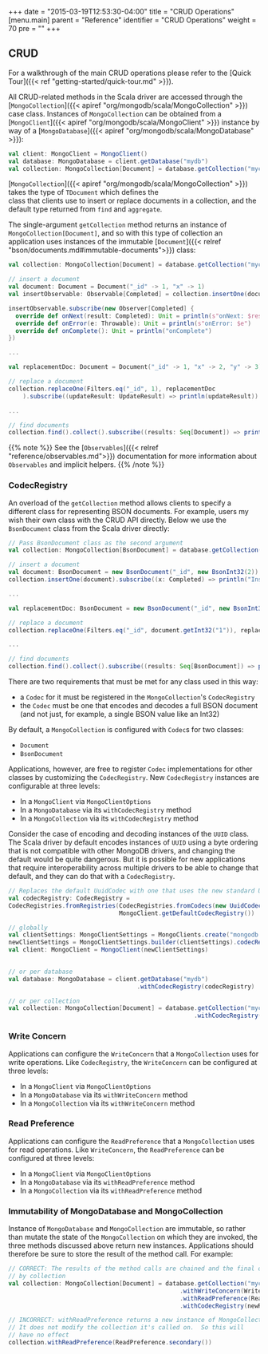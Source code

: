 +++
date = "2015-03-19T12:53:30-04:00"
title = "CRUD Operations"
[menu.main]
    parent = "Reference"
    identifier = "CRUD Operations"
    weight = 70
    pre = "<i class='fa'></i>"
+++


## CRUD

For a walkthrough of the main CRUD operations please refer to the [Quick Tour]({{< ref "getting-started/quick-tour.md" >}}).

All CRUD-related methods in the Scala driver are accessed through the 
[`MongoCollection`]({{< apiref "org/mongodb/scala/MongoCollection" >}}) case class.  Instances of 
`MongoCollection` can be obtained from a [`MongoClient`]({{< apiref "org/mongodb/scala/MongoClient" >}}) instance by way of a
[`MongoDatabase`]({{< apiref "org/mongodb/scala/MongoDatabase" >}}):

```scala
val client: MongoClient = MongoClient()
val database: MongoDatabase = client.getDatabase("mydb")
val collection: MongoCollection[Document] = database.getCollection("mycoll")
```

[`MongoCollection`]({{< apiref "org/mongodb/scala/MongoCollection" >}}) takes the type of `TDocument` which defines the  
class that clients use to insert or replace documents in a collection, and the default type returned from `find` and `aggregate`.
 
The single-argument `getCollection` method returns an instance of `MongoCollection[Document]`, and so with this type of collection 
an application uses instances of the immutable [`Document`]({{< relref "bson/documents.md#immutable-documents">}}) class:

```scala
val collection: MongoCollection[Document] = database.getCollection("mycoll")

// insert a document
val document: Document = Document("_id" -> 1, "x" -> 1)
val insertObservable: Observable[Completed] = collection.insertOne(document)

insertObservable.subscribe(new Observer[Completed] {
  override def onNext(result: Completed): Unit = println(s"onNext: $result")
  override def onError(e: Throwable): Unit = println(s"onError: $e")
  override def onComplete(): Unit = println("onComplete")
})

...

val replacementDoc: Document = Document("_id" -> 1, "x" -> 2, "y" -> 3)

// replace a document
collection.replaceOne(Filters.eq("_id", 1), replacementDoc
    ).subscribe((updateResult: UpdateResult) => println(updateResult))

...

// find documents
collection.find().collect().subscribe((results: Seq[Document]) => println(s"Found: #${results.size}"))
```

{{% note %}}
See the [`Observables`]({{< relref "reference/observables.md">}}) documentation for more information about `Observables` and implicit helpers.
{{% /note %}}

### CodecRegistry

An overload of the `getCollection` method allows clients to specify a different class for representing BSON documents.  For example, 
users my wish their own class with the CRUD API directly. Below we use the `BsonDocument` class from the Scala driver directly:

```scala
// Pass BsonDocument class as the second argument
val collection: MongoCollection[BsonDocument] = database.getCollection("mycoll", classOf[BsonDocument])

// insert a document
val document: BsonDocument = new BsonDocument("_id", new BsonInt32(2)).append("x", new BsonInt32(1))
collection.insertOne(document).subscribe((x: Completed) => println("Inserted"))

...

val replacementDoc: BsonDocument = new BsonDocument("_id", new BsonInt32(2)).append("x", new BsonInt32(2)).append("y", new BsonInt32(3))

// replace a document
collection.replaceOne(Filters.eq("_id", document.getInt32("1")), replacementDoc).subscribe((updateResult: UpdateResult) => println(updateResult))

...

// find documents
collection.find().collect().subscribe((results: Seq[BsonDocument]) => println(s"Found BsonDocuments: #${results.size}"))
```

There are two requirements that must be met for any class used in this way:

- a `Codec` for it must be registered in the `MongoCollection`'s `CodecRegistry`
- the `Codec` must be one that encodes and decodes a full BSON document (and not just, for example, a single BSON value like an Int32)

By default, a `MongoCollection` is configured with `Codec`s for two classes:
 
- `Document`
- `BsonDocument`

Applications, however, are free to register `Codec` implementations for other classes by customizing the `CodecRegistry`.  New 
`CodecRegistry` instances are configurable at three levels:

- In a `MongoClient` via `MongoClientOptions`
- In a `MongoDatabase` via its `withCodecRegistry` method
- In a `MongoCollection` via its `withCodecRegistry` method

Consider the case of encoding and decoding instances of the `UUID` class.  The Scala driver by default encodes instances of `UUID` using a
byte ordering that is not compatible with other MongoDB drivers, and changing the default would be quite dangerous.  But it is 
possible for new applications that require interoperability across multiple drivers to be able to change that default, and they can do 
that with a `CodecRegistry`.   

```scala
// Replaces the default UuidCodec with one that uses the new standard UUID representation
val codecRegistry: CodecRegistry = 
CodecRegistries.fromRegistries(CodecRegistries.fromCodecs(new UuidCodec(UuidRepresentation.STANDARD)),
                               MongoClient.getDefaultCodecRegistry())

// globally
val clientSettings: MongoClientSettings = MongoClients.create("mongodb://localhost").getSettings()
newClientSettings = MongoClientSettings.builder(clientSettings).codecRegistry(codecRegistry).build()
val client: MongoClient = MongoClient(newClientSettings)
 

// or per database
val database: MongoDatabase = client.getDatabase("mydb")
                                    .withCodecRegistry(codecRegistry)

// or per collection
val collection: MongoCollection[Document] = database.getCollection("mycoll")
                                                    .withCodecRegistry(codecRegistry)
```


### Write Concern

Applications can configure the `WriteConcern` that a `MongoCollection` uses for write operations.  Like `CodecRegistry`, the 
`WriteConcern` can be configured at three levels:

- In a `MongoClient` via `MongoClientOptions`
- In a `MongoDatabase` via its `withWriteConcern` method
- In a `MongoCollection` via its `withWriteConcern` method


### Read Preference

Applications can configure the `ReadPreference` that a `MongoCollection` uses for read operations.  Like `WriteConcern`, the 
`ReadPreference` can be configured at three levels:

- In a `MongoClient` via `MongoClientOptions`
- In a `MongoDatabase` via its `withReadPreference` method
- In a `MongoCollection` via its `withReadPreference` method

### Immutability of MongoDatabase and MongoCollection

Instance of `MongoDatabase` and `MongoCollection` are immutable, so rather than mutate the state of the `MongoCollection` on which they
are invoked, the three methods discussed above return new instances.  Applications should therefore be sure to store the result of the 
method call.  For example:

```scala
// CORRECT: The results of the method calls are chained and the final one is referenced 
// by collection 
val collection: MongoCollection[Document] = database.getCollection("mycoll")
                                                .withWriteConcern(WriteConcern.JOURNALED)
                                                .withReadPreference(ReadPreference.primary())
                                                .withCodecRegistry(newRegistry)

// INCORRECT: withReadPreference returns a new instance of MongoCollection
// It does not modify the collection it's called on.  So this will
// have no effect
collection.withReadPreference(ReadPreference.secondary())
```
